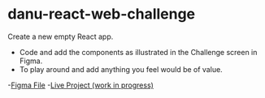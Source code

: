 # danu-react-web-challenge
Create a new empty React app.
- Code and add the components as illustrated in the Challenge screen in Figma.
- To play around and add anything you feel would be of value.


-[Figma File](https://tinyurl.com/mfk4mp4c)
-[Live Project (work in progress)](https://danu-react-web-challenge.vercel.app/)
